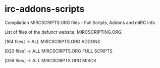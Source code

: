 # irc-addons-scripts
Compilation MIRCSCRIPTS.ORG files - Full Scripts, Addons and mIRC Info

List of files of the defunct website: MIRCSCRIPTING.ORG.


[164 files] -> ALL MIRCSCRIPTS.ORG ADDONS

[020 files] -> ALL MIRCSCRIPTS.ORG FULL SCRIPTS

[036 files] -> ALL MIRCSCRIPTS.ORG MISCS
